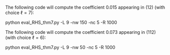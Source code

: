 The following code will compute the coefficient 0.015 appearing in (12) (with choice $\ell = 7$):

python eval_RHS_thm7.py -L 9 -nw 150 -nc 5 -R 1000

The following code will compute the coefficient 0.073 appearing in (112) (with choice $\ell = 6$):

python eval_RHS_thm7.py -L 9 -nw 50 -nc 5 -R 1000